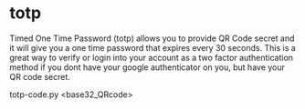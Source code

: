 # totp
Timed One Time Password (totp) allows you to provide QR Code secret and it will give you a one time password that expires every 30 seconds. This is a great way to verify or login into your account as a two factor authentication method if you dont have your google authenticator on you, but have your QR code secret.

   totp-code.py <base32_QRcode>



